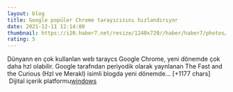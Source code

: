```yaml
--- 
layout: blog
title: Google popüler Chrome tarayıcısını hızlandırıyor
date: 2021-12-11 12:14:00
thumbnail: https://i20.haber7.net/resize/1240x720//haber/haber7/photos/2021/49/google_populer_chrome_tarayicisini_hizlandiriyor_1639224884_865.jpg
rating: 5
---
```

Dünyann en çok kullanlan web taraycs Google Chrome, yeni dönemde çok daha hzl olabilir. Google tarafndan periyodik olarak yaynlanan The Fast and the Curious (Hzl ve Merakl) isimli blogda yeni dönemde… [+1177 chars]</br>&nbsp;Dijital içerik platformu<a href="https://www.techno-light.net/">windows</a>